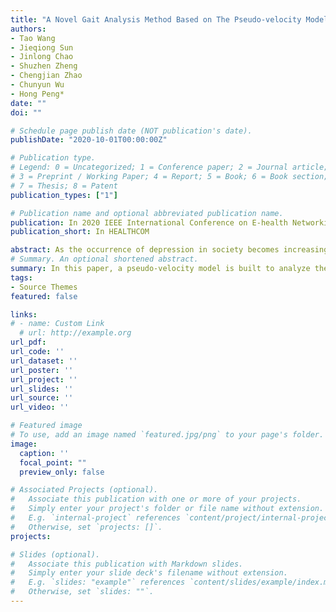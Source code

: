 ```yaml
---
title: "A Novel Gait Analysis Method Based on The Pseudo-velocity Model for Depression Detection"
authors:
- Tao Wang
- Jieqiong Sun
- Jinlong Chao
- Shuzhen Zheng
- Chengjian Zhao
- Chunyun Wu
- Hong Peng*
date: ""
doi: ""

# Schedule page publish date (NOT publication's date).
publishDate: "2020-10-01T00:00:00Z"

# Publication type.
# Legend: 0 = Uncategorized; 1 = Conference paper; 2 = Journal article;
# 3 = Preprint / Working Paper; 4 = Report; 5 = Book; 6 = Book section;
# 7 = Thesis; 8 = Patent
publication_types: ["1"]

# Publication name and optional abbreviated publication name.
publication: In 2020 IEEE International Conference on E-health Networking, Application & Services
publication_short: In HEALTHCOM

abstract: As the occurrence of depression in society becomes increasingly more common, it is an urgent task to find more objective and effective tools for real-time depression assessment. Gait analysis offers a new low-cost and contactless method for depression diagnosis. Therefore, interest in gait-based depression detection using depth sensors, such as Kinect, has grown rapidly in recent years. In this paper, a pseudo-velocity model is built to analyze the abnormal gait related to the depression by combining the velocity and angular velocity of the joints. Subsequently, we extract some features in time and frequency domain from our model to establish the classification model for depression detection. Experimental results on depression gait data recordings from 43 scored-depressed and 52 non-depressed individuals show that the proposed method achieves a good classification accuracy of 92.35% and is superior to other existing methods. The outstanding classification performance suggests that the proposed method has potential clinical value in depression detection.
# Summary. An optional shortened abstract.
summary: In this paper, a pseudo-velocity model is built to analyze the abnormal gait related to the depression by combining the velocity and angular velocity of the joints. Subsequently, we extract some features in time and frequency domain from our model to establish the classification model for depression detection. 
tags:
- Source Themes
featured: false

links:
# - name: Custom Link
  # url: http://example.org
url_pdf: 
url_code: ''
url_dataset: ''
url_poster: ''
url_project: ''
url_slides: ''
url_source: ''
url_video: ''

# Featured image
# To use, add an image named `featured.jpg/png` to your page's folder. 
image:
  caption: ''
  focal_point: ""
  preview_only: false

# Associated Projects (optional).
#   Associate this publication with one or more of your projects.
#   Simply enter your project's folder or file name without extension.
#   E.g. `internal-project` references `content/project/internal-project/index.md`.
#   Otherwise, set `projects: []`.
projects:

# Slides (optional).
#   Associate this publication with Markdown slides.
#   Simply enter your slide deck's filename without extension.
#   E.g. `slides: "example"` references `content/slides/example/index.md`.
#   Otherwise, set `slides: ""`.
---
```

